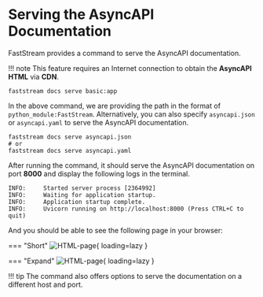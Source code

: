 # Serving the AsyncAPI Documentation

FastStream provides a command to serve the AsyncAPI documentation.

!!! note
    This feature requires an Internet connection to obtain the **AsyncAPI HTML** via **CDN**.

``` shell
faststream docs serve basic:app
```

In the above command, we are providing the path in the format of `python_module:FastStream`. Alternatively, you can also specify `asyncapi.json` or `asyncapi.yaml` to serve the AsyncAPI documentation.

``` shell
faststream docs serve asyncapi.json
# or
faststream docs serve asyncapi.yaml
```

After running the command, it should serve the AsyncAPI documentation on port **8000** and display the following logs in the terminal.

``` shell
INFO:     Started server process [2364992]
INFO:     Waiting for application startup.
INFO:     Application startup complete.
INFO:     Uvicorn running on http://localhost:8000 (Press CTRL+C to quit)
```

And you should be able to see the following page in your browser:

=== "Short"
    ![HTML-page](https://github.com/airtai/faststream/tree/main/docs/docs/assets/img/AsyncAPI-basic-html-short.png){ loading=lazy }

=== "Expand"
    ![HTML-page](https://github.com/airtai/faststream/tree/main/docs/docs/assets/img/AsyncAPI-basic-html-full.png){ loading=lazy }

!!! tip
    The command also offers options to serve the documentation on a different host and port.
